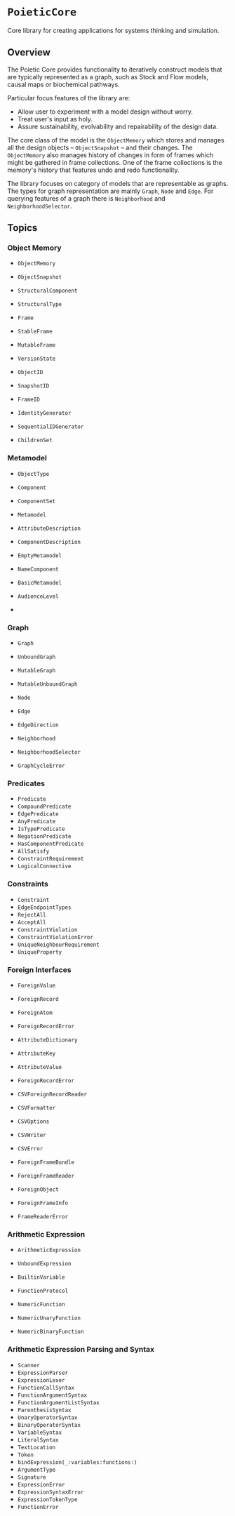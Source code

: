 # ``PoieticCore``

Core library for creating applications for systems thinking and simulation.

## Overview

The Poietic Core provides functionality to iteratively construct models that
are typically represented as a graph, such as Stock and Flow models,
causal maps or biochemical pathways.

Particular focus features of the library are:

- Allow user to experiment with a model design without worry.
- Treat user's input as holy.
- Assure sustainability, evolvability and repairability of the design data.

The core class of the model is the ``ObjectMemory`` which stores and manages
all the design objects – ``ObjectSnapshot`` – and their changes. The ``ObjectMemory`` also manages
history of changes in form of frames which might be gathered in frame
collections. One of the frame collections is the memory's history that
features undo and redo functionality.

The library focuses on category of models that are representable as graphs.
The types for graph representation are mainly ``Graph``, ``Node`` and ``Edge``.
For querying features of a graph there is ``Neighborhood`` and
``NeighborhoodSelector``.


## Topics

### Object Memory

- ``ObjectMemory``
- ``ObjectSnapshot``
- ``StructuralComponent``
- ``StructuralType``

- ``Frame``
- ``StableFrame``
- ``MutableFrame``

- ``VersionState``
- ``ObjectID``
- ``SnapshotID``
- ``FrameID``
- ``IdentityGenerator``
- ``SequentialIDGenerator``

- ``ChildrenSet``

### Metamodel

- ``ObjectType``
- ``Component``
- ``ComponentSet``
- ``Metamodel``
- ``AttributeDescription``
- ``ComponentDescription``
- ``EmptyMetamodel``
- ``NameComponent``

- ``BasicMetamodel``

- ``AudienceLevel``
- 

### Graph

- ``Graph``
- ``UnboundGraph``
- ``MutableGraph``
- ``MutableUnboundGraph``

- ``Node``
- ``Edge``
- ``EdgeDirection``

- ``Neighborhood``
- ``NeighborhoodSelector``

- ``GraphCycleError``

### Predicates

- ``Predicate``
- ``CompoundPredicate``
- ``EdgePredicate``
- ``AnyPredicate``
- ``IsTypePredicate``
- ``NegationPredicate``
- ``HasComponentPredicate``
- ``AllSatisfy``
- ``ConstraintRequirement``
- ``LogicalConnective``

### Constraints

- ``Constraint``
- ``EdgeEndpointTypes``
- ``RejectAll``
- ``AcceptAll``
- ``ConstraintViolation``
- ``ConstraintViolationError``
- ``UniqueNeighbourRequirement``
- ``UniqueProperty``

### Foreign Interfaces

- ``ForeignValue``
- ``ForeignRecord``
- ``ForeignAtom``
- ``ForeignRecordError``

- ``AttributeDictionary``
- ``AttributeKey``
- ``AttributeValue``
- ``ForeignRecordError``

- ``CSVForeignRecordReader``
- ``CSVFormatter``
- ``CSVOptions``
- ``CSVWriter``
- ``CSVError``

- ``ForeignFrameBundle``
- ``ForeignFrameReader``
- ``ForeignObject``
- ``ForeignFrameInfo``
- ``FrameReaderError``

### Arithmetic Expression

- ``ArithmeticExpression``
- ``UnboundExpression``
- ``BuiltinVariable``

- ``FunctionProtocol``
- ``NumericFunction``
- ``NumericUnaryFunction``
- ``NumericBinaryFunction``

### Arithmetic Expression Parsing and Syntax

- ``Scanner``
- ``ExpressionParser``
- ``ExpressionLexer``
- ``FunctionCallSyntax``
- ``FunctionArgumentSyntax``
- ``FunctionArgumentListSyntax``
- ``ParenthesisSyntax``
- ``UnaryOperatorSyntax``
- ``BinaryOperatorSyntax``
- ``VariableSyntax``
- ``LiteralSyntax``
- ``TextLocation``
- ``Token``
- ``bindExpression(_:variables:functions:)``
- ``ArgumentType``
- ``Signature``
- ``ExpressionError``
- ``ExpressionSyntaxError``
- ``ExpressionTokenType``
- ``FunctionError``

